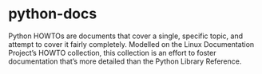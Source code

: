 python-docs
===========

Python HOWTOs are documents that cover a single, specific topic, and attempt to cover it fairly completely. Modelled on the Linux Documentation Project’s HOWTO collection, this collection is an effort to foster documentation that’s more detailed than the Python Library Reference.
